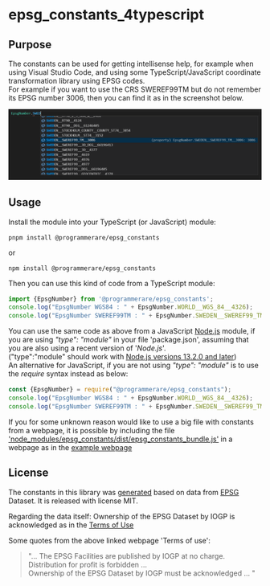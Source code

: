 # epsg_constants_4typescript

## Purpose

The constants can be used for getting intellisense help, for example when using Visual Studio Code, and using some TypeScript/JavaScript coordinate transformation library using EPSG codes.  
For example if you want to use the CRS SWEREF99TM but do not remember its EPSG number 3006, then you can find it as in the screenshot below.

![EPSG_SQL](docs/images/sweden_1.png)


## Usage

Install the module into your TypeScript (or JavaScript) module:

```shell-script
pnpm install @programmerare/epsg_constants
```
or
```shell-script
npm install @programmerare/epsg_constants
```

Then you can use this kind of code from a TypeScript module:
```typescript
import {EpsgNumber} from '@programmerare/epsg_constants';
console.log("EpsgNumber WGS84 : " + EpsgNumber.WORLD__WGS_84__4326);
console.log("EpsgNumber SWEREF99TM : " + EpsgNumber.SWEDEN__SWEREF99_TM__3006);
```
You can use the same code as above from a JavaScript [Node.js](https://nodejs.org) module, if you are using *"type": "module"* in your file 'package.json', assuming that you are also using a recent version of '*Node.js*'.  
("type":"module" should work with [Node.js versions 13.2.0 and later](https://nodejs.medium.com/announcing-core-node-js-support-for-ecmascript-modules-c5d6dc29b663))  
An alternative for JavaScript, if you are not using *"type": "module"*  is to use the *require* syntax instead as below:
```javascript
const {EpsgNumber} = require("@programmerare/epsg_constants");
console.log("EpsgNumber WGS84 : " + EpsgNumber.WORLD__WGS_84__4326);
console.log("EpsgNumber SWEREF99TM : " + EpsgNumber.SWEDEN__SWEREF99_TM__3006);
```

If you for some unknown reason would like to use a big file with constants from a webpage, it is possible by including the file ['node_modules/epsg_constants/dist/epsg_constants_bundle.js'](https://github.com/TomasJohansson/epsg_constants_4typescript/blob/main/epsg_constants/dist/epsg_constants_bundle.js) in a webpage as in the [example webpage](https://github.com/TomasJohansson/epsg_constants_4typescript/blob/main/example_javascript_browser_bundle/index.htm)

## License

The constants in this library was [generated](https://github.com/TomasJohansson/crsTransformations/tree/master/crs-transformation-code-generation) based on data from [EPSG](http://www.epsg.org) Dataset.
It is released with license MIT.

Regarding the data itself: Ownership of the EPSG Dataset by IOGP is acknowledged as in the 
[Terms of Use](https://epsg.org/terms-of-use.html)

Some quotes from the above linked webpage 'Terms of use':
> "... The EPSG Facilities are published by IOGP at no charge.  
>  Distribution for profit is forbidden ...  
>  Ownership of the EPSG Dataset by IOGP must be acknowledged ... "  
